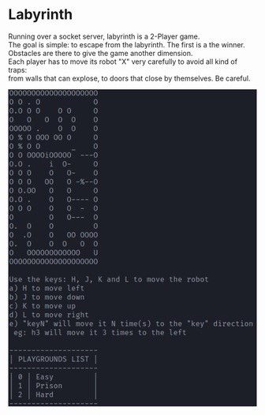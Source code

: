 # Labyrinth

Running over a socket server, labyrinth is a 2-Player game. <br>
The goal is simple: to escape from the labyrinth. The first is a the winner. <br>
Obstacles are there to give the game another dimension. <br>
Each player has to move its robot "X" very carefully to avoid all kind of traps:<br>
 from walls that can explose, to doors that close by themselves. Be careful.

<img src='demo/labyrinth.apng'>